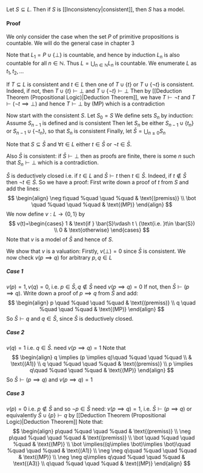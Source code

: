 Let $S\subseteq L$. Then if $S$ is [[Inconsistency|consistent]], then $S$ has a model. 
#### Proof
We only consider the case when the set $P$ of primitive propositions is countable. We will do the general case in chapter 3

Note that $L_{1}=P\cup \{ \bot \}$ is countable, and hence by induction $L_{n}$ is also countable for all $n\in \mathbb{N}$. Thus $L=\bigcup_{n\in \mathbb{N}}L_{n}$ is countable.
We enumerate $L$ as $t_{1},t_{2},\dots$

If $T\subseteq L$ is consistent and $t\in L$ then one of $T\cup \{ t \}$ or $T\cup \{ \neg t \}$ is consistent. Indeed, if not, then $T\cup \{ t \}\vdash \bot$ and $T\cup \{ \neg t \}\vdash \bot$
Then by [[Deduction Theorem (Propositional Logic)|Deduction Theorem]], we have $T\vdash \neg t$ and $T\vdash(\neg t\implies \bot)$ and hence $T\vdash \bot$ by (MP) which is a contradiction

Now start with the consistent $S$. 
Let $S_{0}=S$
We define sets $S_{n}$ by induction:
Assume $S_{n-1}$ is defined and is consistent
Then let $S_{n}$ be either $S_{n-1}\cup \{ t_{n} \}$ or $S_{n-1}\cup \{ \neg t_{n} \}$, so that $S_{n}$ is consistent 
Finally, let $\bar{S}=\bigcup_{n\geq 0}S_{n}$

Note that $S\subseteq \bar{S}$ and $\forall t\in L$ either $t\in \bar{S}$ or $\neg t\in \bar{S}$.

Also $\bar{S}$ is consistent: if $\bar{S}\vdash \bot$ then as proofs are finite, there is some $n$ such that $S_{n}\vdash \bot$ which is a contradiction.

$\bar{S}$ is deductively closed i.e. if $t\in L$ and $\bar{S}\vdash t$ then $t\in \bar{S}$.
Indeed, if $t\not\in \bar{S}$ then $\neg t\in \bar{S}$. So we have a proof:
First write down a proof of $t$ from $S$ and add the lines:
$$
\begin{align}
\neg t\quad %quad
\quad %quad
 & \text{(premiss)} \\
\bot \quad %quad
\quad %quad
 & \text{(MP)}
\end{align}
$$
We now define $v:L\to \{ 0,1 \}$ by
$$
v(t)=\begin{cases}
1  & \text{if } \bar{S}\vdash t \ (\text{i.e. }t\in \bar{S}) \\
0 & \text{otherwise}
\end{cases}
$$
Note that $v$ is a model of $\bar{S}$ and hence of $S$.

We show that $v$ is a valuation:
Firstly, $v(\bot)=0$ since $\bar{S}$ is consistent.
We now check $v(p \implies q)$ for arbitrary $p,q\in L$
##### Case 1
$v(p)=1,v(q)=0$, i.e. $p \in \bar{S}, q\not\in \bar{S}$
need $v(p \implies q)=0$
If not, then $\bar{S}\vdash(p \implies q)$. Write down a proof of $p \implies q$ from $\bar{S}$ and add:
$$
\begin{align}
p \quad %quad
\quad %quad
& \text{(premiss)} \\
q \quad %quad
\quad %quad
 & \text{(MP)}
\end{align}
$$
So $\bar{S}\vdash q$ and $q\in \bar{S}$, since $\bar{S}$ is deductively closed.
##### Case 2
$v(q)=1$ i.e. $q\in \bar{S}$. 
need $v(p \implies q)=1$
Note that
$$
\begin{align}
q \implies (p \implies q)\quad %quad
\quad %quad  \\
&  \text{(A1)} \\
q \quad %quad
\quad %quad
 & \text{(premiss)} \\
p \implies q\quad %quad
\quad %quad
 & \text{(MP)}
\end{align}
$$
So $\bar{S}\vdash(p \implies q)$ and $v(p \implies q)=1$
##### Case 3
$v(p)=0$ i.e. $p\not\in \bar{S}$ and so $\neg p \in \bar{S}$
need: $v(p \implies q)=1$, i.e. $\bar{S}\vdash(p \implies q)$ or equivalently $\bar{S}\cup \{ p \}\vdash q$ by [[Deduction Theorem (Propositional Logic)|Deduction Theorem]]
Note that:
$$
\begin{align}
p\quad %quad
\quad %quad
 & \text{(premiss)}  \\
\neg p\quad %quad
\quad %quad
 & \text{(premiss)} \\
\bot \quad %quad
\quad %quad
 & \text{(MP)} \\
\bot \implies((q\implies \bot)\implies \bot)\quad %quad
\quad %quad
 & \text{(A1)} \\
\neg \neg q\quad %quad
\quad %quad
 & \text{(MP)} \\
\neg \neg q\implies q\quad %quad
\quad %quad
 & \text{(A3)} \\
q\quad %quad
\quad %quad
 & \text{(MP)}
\end{align}
$$

